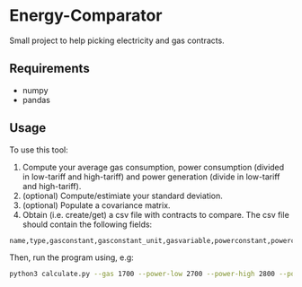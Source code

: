 # Energy-Comparator
Small project to help picking electricity and gas contracts.

## Requirements
 - numpy
 - pandas

## Usage
To use this tool:

1. Compute your average gas consumption, power consumption (divided in low-tariff and high-tariff) and power generation (divide in low-tariff and high-tariff).
2. (optional) Compute/estimiate your standard deviation.
3. (optional) Populate a covariance matrix.
4. Obtain (i.e. create/get) a csv file with contracts to compare. The csv file should contain the following fields:
```csv
name,type,gasconstant,gasconstant_unit,gasvariable,powerconstant,powerconstant_unit,powervariable_low,powervariable_high,powergen_low,powergen_high,bonus
```
 
Then, run the program using, e.g:
```bash
python3 calculate.py --gas 1700 --power-low 2700 --power-high 2800 --power-gen-low 3000 --power-gen-high 5000 --covariance-matrix "[ [60,20,20,-7,-14], [20,60,8,0,0], [20,8,60,0,0], [-7,0,0,60,0], [-14,0,0,0,60] ]" --filter "type=='vast' & name!='Oxxio 1 jaar'"
```
